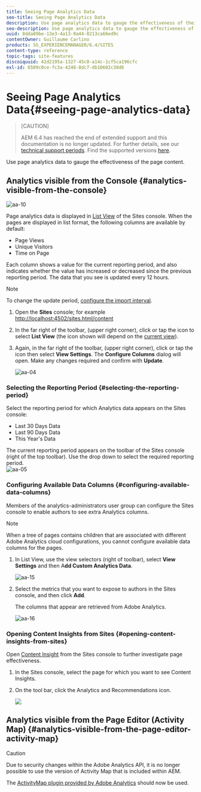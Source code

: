 ```yaml
---
title: Seeing Page Analytics Data
seo-title: Seeing Page Analytics Data
description: Use page analytics data to gauge the effectiveness of their page content
seo-description: Use page analytics data to gauge the effectiveness of their page content
uuid: 8dda89be-13e3-4a13-9a44-0213ca66ed9c
contentOwner: Guillaume Carlino
products: SG_EXPERIENCEMANAGER/6.4/SITES
content-type: reference
topic-tags: site-features
discoiquuid: 42d2195a-1327-45c0-a14c-1cf5ca196cfc
exl-id: 6509c0ce-fc3a-4248-8dc7-db10602c30d6
---
```

# Seeing Page Analytics Data{#seeing-page-analytics-data}

>[CAUTION]
>
>AEM 6.4 has reached the end of extended support and this documentation is no longer updated. For further details, see our [technical support periods](https://helpx.adobe.com/support/programs/eol-matrix.html). Find the supported versions [here](https://experienceleague.adobe.com/docs/).

Use page analytics data to gauge the effectiveness of the page content.

## Analytics visible from the Console {#analytics-visible-from-the-console}

![aa-10](assets/aa-10.png)

Page analytics data is displayed in [List View](/help/sites-authoring/basic-handling.md#list-view) of the Sites console. When the pages are displayed in list format, the following columns are available by default:

* Page Views
* Unique Visitors
* Time on Page

Each column shows a value for the current reporting period, and also indicates whether the value has increased or decreased since the previous reporting period. The data that you see is updated every 12 hours.

>[!NOTE]
>
>To change the update period, [configure the import interval](/help/sites-administering/adobeanalytics-connect.md#configuring-the-import-interval).

1. Open the **Sites** console; for example [http://localhost:4502/sites.html/content](http://localhost:4502/sites.html/content)
1. In the far right of the toolbar, (upper right corner), click or tap the icon to select **List View** (the icon shown will depend on the [current view](/help/sites-authoring/basic-handling.md#viewing-and-selecting-resources)).  

1. Again, in the far right of the toolbar, (upper right corner), click or tap the icon then select **View Settings**. The **Configure Columns** dialog will open. Make any changes required and confirm with **Update**.

   ![aa-04](assets/aa-04.png)

### Selecting the Reporting Period {#selecting-the-reporting-period}

Select the reporting period for which Analytics data appears on the Sites console:

* Last 30 Days Data  
* Last 90 Days Data  
* This Year's Data

The current reporting period appears on the toolbar of the Sites console (right of the top toolbar). Use the drop down to select the required reporting period.   
![aa-05](assets/aa-05.png) 

### Configuring Available Data Columns {#configuring-available-data-columns}

Members of the analytics-administrators user group can configure the Sites console to enable authors to see extra Analytics columns.

>[!NOTE]
>
>When a tree of pages contains children that are associated with different Adobe Analytics cloud configurations, you cannot configure available data columns for the pages.

1. In List View, use the view selectors (right of toolbar), select **View Settings** and then A**dd Custom Analytics Data**.

   ![aa-15](assets/aa-15.png)

1. Select the metrics that you want to expose to authors in the Sites console, and then click **Add**.

   The columns that appear are retrieved from Adobe Analytics.

   ![aa-16](assets/aa-16.png)

### Opening Content Insights from Sites {#opening-content-insights-from-sites}

Open [Content Insight](/help/sites-authoring/content-insights.md) from the Sites console to further investigate page effectiveness.

1. In the Sites console, select the page for which you want to see Content Insights.
1. On the tool bar, click the Analytics and Recommendations icon.

   ![](do-not-localize/chlimage_1-16.png)

## Analytics visible from the Page Editor (Activity Map) {#analytics-visible-from-the-page-editor-activity-map}

>[!CAUTION]
>
>Due to security changes within the Adobe Analytics API, it is no longer possible to use the version of Activity Map that is included within AEM.
>
>The [ActivityMap plugin provided by Adobe Analytics](https://experienceleague.adobe.com/docs/analytics/analyze/activity-map/getting-started/get-started-users/activitymap-install.html) should now be used.
